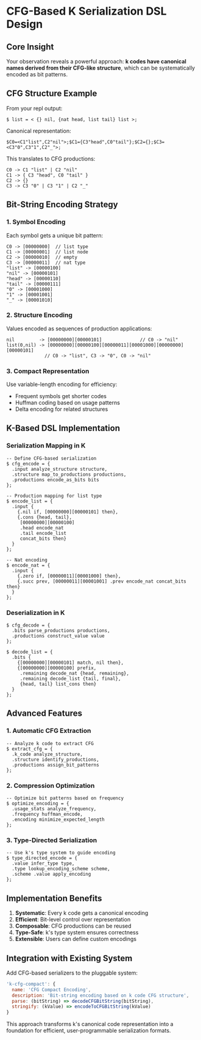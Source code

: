 # CFG-Based K Serialization DSL Design

## Core Insight

Your observation reveals a powerful approach: **k codes have canonical names derived from their CFG-like structure**, which can be systematically encoded as bit patterns.

## CFG Structure Example

From your repl output:
```
$ list = < {} nil, {nat head, list tail} list >;
```

Canonical representation:
```
$C0=<C1"list",C2"nil">;$C1={C3"head",C0"tail"};$C2={};$C3=<C3"0",C3"1",C2"_">;
```

This translates to CFG productions:
```
C0 -> C1 "list" | C2 "nil"
C1 -> { C3 "head", C0 "tail" }  
C2 -> {}
C3 -> C3 "0" | C3 "1" | C2 "_"
```

## Bit-String Encoding Strategy

### 1. Symbol Encoding
Each symbol gets a unique bit pattern:
```
C0 -> [00000000]  // list type
C1 -> [00000001]  // list node  
C2 -> [00000010]  // empty
C3 -> [00000011]  // nat type
"list" -> [00000100]
"nil" -> [00000101]
"head" -> [00000110]
"tail" -> [00000111]
"0" -> [00001000]
"1" -> [00001001]
"_" -> [00001010]
```

### 2. Structure Encoding
Values encoded as sequences of production applications:
```
nil         -> [00000000][00000101]              // C0 -> "nil"
list(0,nil) -> [00000000][00000100][00000011][00001000][00000000][00000101]
              // C0 -> "list", C3 -> "0", C0 -> "nil"
```

### 3. Compact Representation
Use variable-length encoding for efficiency:
- Frequent symbols get shorter codes
- Huffman coding based on usage patterns
- Delta encoding for related structures

## K-Based DSL Implementation

### Serialization Mapping in K
```k
-- Define CFG-based serialization
$ cfg_encode = {
  .input analyze_structure structure,
  .structure map_to_productions productions,
  .productions encode_as_bits bits
};

-- Production mapping for list type
$ encode_list = {
  .input {
    {.nil if, [00000000][00000101] then},
    {.cons {head, tail}, 
     [00000000][00000100] 
     .head encode_nat 
     .tail encode_list
     concat_bits then}
  }
};

-- Nat encoding  
$ encode_nat = {
  .input {
    {.zero if, [00000011][00001000] then},
    {.succ prev, [00000011][00001001] .prev encode_nat concat_bits then}
  }
};
```

### Deserialization in K
```k
$ cfg_decode = {
  .bits parse_productions productions,
  .productions construct_value value
};

$ decode_list = {
  .bits {
    {[00000000][00000101] match, nil then},
    {[00000000][00000100] prefix,
     .remaining decode_nat {head, remaining},
     .remaining decode_list {tail, final},
     {head, tail} list_cons then}
  }
};
```

## Advanced Features

### 1. Automatic CFG Extraction
```k
-- Analyze k code to extract CFG
$ extract_cfg = {
  .k_code analyze_structure,
  .structure identify_productions,
  .productions assign_bit_patterns
};
```

### 2. Compression Optimization
```k
-- Optimize bit patterns based on frequency
$ optimize_encoding = {
  .usage_stats analyze_frequency,
  .frequency huffman_encode,
  .encoding minimize_expected_length
};
```

### 3. Type-Directed Serialization
```k
-- Use k's type system to guide encoding
$ type_directed_encode = {
  .value infer_type type,
  .type lookup_encoding_scheme scheme,
  .scheme .value apply_encoding
};
```

## Implementation Benefits

1. **Systematic**: Every k code gets a canonical encoding
2. **Efficient**: Bit-level control over representation
3. **Composable**: CFG productions can be reused
4. **Type-Safe**: k's type system ensures correctness
5. **Extensible**: Users can define custom encodings

## Integration with Existing System

Add CFG-based serializers to the pluggable system:

```javascript
'k-cfg-compact': {
  name: 'CFG Compact Encoding',
  description: 'Bit-string encoding based on k code CFG structure',
  parse: (bitString) => decodeCFGBitString(bitString),
  stringify: (kValue) => encodeToCFGBitString(kValue)
}
```

This approach transforms k's canonical code representation into a foundation for efficient, user-programmable serialization formats.